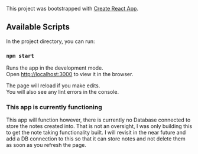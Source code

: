 This project was bootstrapped with [Create React App](https://github.com/facebook/create-react-app).

## Available Scripts

In the project directory, you can run:

### `npm start`

Runs the app in the development mode.<br />
Open [http://localhost:3000](http://localhost:3000) to view it in the browser.

The page will reload if you make edits.<br />
You will also see any lint errors in the console.

### This app is currently functioning

This app will function however, there is currently no Database connected to store the notes created into.  That is not an oversight, I was only building this to get the note taking functionality built.  I will revisit in the near future and add a DB connection to this so that it can store notes and not delete them as soon as you refresh the page.
